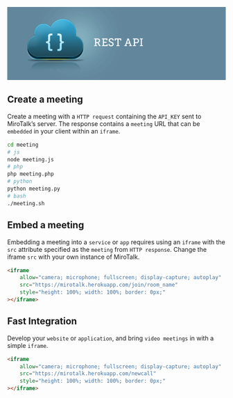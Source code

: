 [![restAPI](restAPI.png)](https://p2p.mirotalk.com/api/v1/docs)

## Create a meeting

Create a meeting with a `HTTP request` containing the `API_KEY` sent to MiroTalk’s server. The response contains a `meeting` URL that can be `embedded` in your client within an `iframe`.

```bash
cd meeting
# js
node meeting.js
# php
php meeting.php
# python
python meeting.py
# bash
./meeting.sh
```

## Embed a meeting

Embedding a meeting into a `service` or `app` requires using an `iframe` with the `src` attribute specified as the `meeting` from `HTTP response`. Change the iframe `src` with your own instance of MiroTalk.

```html
<iframe
    allow="camera; microphone; fullscreen; display-capture; autoplay"
    src="https://mirotalk.herokuapp.com/join/room_name"
    style="height: 100%; width: 100%; border: 0px;"
></iframe>
```

## Fast Integration

Develop your `website` or `application`, and bring `video meetings` in with a simple `iframe`.

```html
<iframe
    allow="camera; microphone; fullscreen; display-capture; autoplay"
    src="https://mirotalk.herokuapp.com/newcall"
    style="height: 100%; width: 100%; border: 0px;"
></iframe>
```
